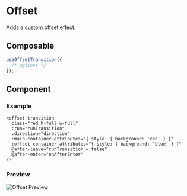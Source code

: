 # Offset

Adds a custom offset effect.

## Composable

```ts
useOffsetTransition({
  /* options */
});
```

## Component

### Example

```vue
<offset-transition
  class="red h-full w-full"
  :run="runTransition"
  :direction="direction"
  :main-container-attributes="{ style: { background: 'red' } }"
  :offset-container-attributes="{ style: { background: 'blue' } }"
  @after-leave="runTransition = false"
  @after-enter="onAfterEnter"
/>
```

### Preview

![Offset Preview](/offset-transition.gif)
